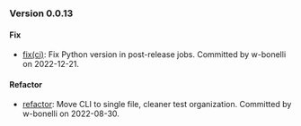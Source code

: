 ### Version 0.0.13

#### Fix

* [fix(ci)](https://github.com/Computational-Plant-Science/pycyapi/commit/0990343452976b63f450a83060be40fd584628d7): Fix Python version in post-release jobs. Committed by w-bonelli on 2022-12-21.

#### Refactor

* [refactor](https://github.com/Computational-Plant-Science/pycyapi/commit/15006ac02602d9a14c8e2d01d336e16bad6bb1d1): Move CLI to single file, cleaner test organization. Committed by w-bonelli on 2022-08-30.

